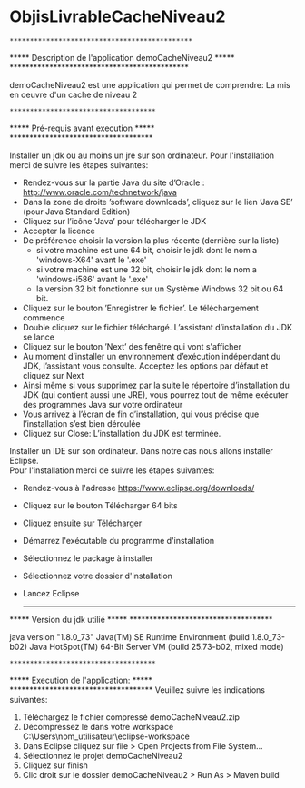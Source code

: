 # ObjisLivrableCacheNiveau2
	*********************************************
*****  	Description de l'application demoCacheNiveau2   *****
	*********************************************

demoCacheNiveau2 est une application qui permet de comprendre:
La mis en oeuvre d'un cache de niveau 2	

	************************************
*****  	     Pré-requis avant execution		*****
	************************************

Installer un jdk ou au moins un jre sur son ordinateur.
Pour l'installation merci de suivre les étapes suivantes:
* Rendez-vous sur la partie Java du site d’Oracle : http://www.oracle.com/technetwork/java
* Dans la zone de droite ’software downloads’, cliquez sur le lien ’Java SE’ (pour Java Standard Edition)
* Cliquez sur l’icône ’Java’ pour télécharger le JDK
* Accepter la licence
* De préférence choisir la version la plus récente (dernière sur la liste)
  * si votre machine est une 64 bit, choisir le jdk dont le nom a 'windows-X64' avant le '.exe'
  * si votre machine est une 32 bit, choisir le jdk dont le nom a 'windows-i586' avant le '.exe'
  * la version 32 bit fonctionne sur un Système Windows 32 bit ou 64 bit.
* Cliquez sur le bouton ’Enregistrer le fichier’. Le téléchargement commence
* Double cliquez sur le fichier téléchargé. L’assistant d’installation du JDK se lance
* Cliquez sur le bouton ’Next’ des fenêtre qui vont s'afficher
* Au moment d’installer un environnement d’exécution indépendant du JDK, l’assistant vous consulte. Acceptez les options par défaut et cliquez sur Next
* Ainsi même si vous supprimez par la suite le répertoire d’installation du JDK (qui contient aussi une JRE), vous pourrez tout de même exécuter des programmes Java sur votre ordinateur
* Vous arrivez à l’écran de fin d’installation, qui vous précise que l’installation s’est bien déroulée 
* Cliquez sur Close: L’installation du JDK est terminée. 

Installer un IDE sur son ordinateur. Dans notre cas nous allons installer Eclipse.  
Pour l'installation merci de suivre les étapes suivantes:
* Rendez-vous à l'adresse https://www.eclipse.org/downloads/
* Cliquez sur le bouton Télécharger 64 bits
* Cliquez ensuite sur Télécharger
* Démarrez l'exécutable du programme d'installation
* Sélectionnez le package à installer
* Sélectionnez votre dossier d'installation
* Lancez Eclipse 

	************************************
*****  		Version du jdk utilié		  	*****
	************************************

java version "1.8.0_73"
Java(TM) SE Runtime Environment (build 1.8.0_73-b02)
Java HotSpot(TM) 64-Bit Server VM (build 25.73-b02, mixed mode)

	************************************
***** 	Execution de l'application:    		*****
	************************************
Veuillez suivre les indications suivantes:
1. Téléchargez le fichier compressé demoCacheNiveau2.zip
2. Décompressez le dans votre workspace C:\Users\nom_utilisateur\eclipse-workspace
3. Dans Eclipse cliquez sur file > Open Projects from File System...
4. Sélectionnez le projet demoCacheNiveau2
5. Cliquez sur finish
6. Clic droit sur le dossier demoCacheNiveau2 > Run As > Maven build

